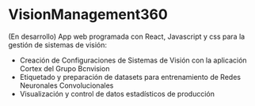 # VisionManagement360

(En desarrollo) App web programada con React, Javascript y css para la gestión de sistemas de visión:

- Creación de Configuraciones de Sistemas de Visión con la aplicación Cortex del Grupo Bcnvision
- Etiquetado y preparación de datasets para entrenamiento de Redes Neuronales Convolucionales
- Visualización y control de datos estadísticos de producción
